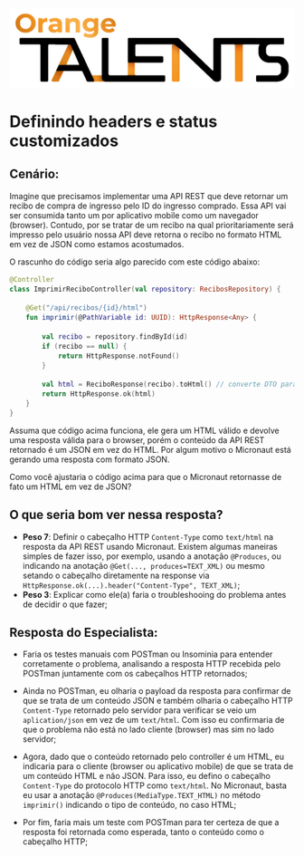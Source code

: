 ![Logo da Orange Talents](resources/Orange-Talents-preto-brilhoesombra.png)

# Definindo headers e status customizados

## Cenário:

Imagine que precisamos implementar uma API REST que deve retornar um recibo de compra de ingresso pelo ID do ingresso comprado. Essa API vai ser consumida tanto um por aplicativo mobile como um navegador (browser). Contudo, por se tratar de um recibo na qual prioritariamente será impresso pelo usuário nossa API deve retorna o recibo no formato HTML em vez de JSON como estamos acostumados.

O rascunho do código seria algo parecido com este código abaixo:

```kotlin
@Controller
class ImprimirReciboController(val repository: RecibosRepository) {

    @Get("/api/recibos/{id}/html")
    fun imprimir(@PathVariable id: UUID): HttpResponse<Any> {

        val recibo = repository.findById(id)
        if (recibo == null) {
            return HttpResponse.notFound()
        }

        val html = ReciboResponse(recibo).toHtml() // converte DTO para HTML
        return HttpResponse.ok(html) 
    }
}
```

Assuma que código acima funciona, ele gera um HTML válido e devolve uma resposta válida para o browser, porém o conteúdo da API REST retornado é um JSON em vez do HTML. Por algum motivo o Micronaut está gerando uma resposta com formato JSON.

Como você ajustaria o código acima para que o Micronaut retornasse de fato um HTML em vez de JSON?

## O que seria bom ver nessa resposta?

- **Peso 7**: Definir o cabeçalho HTTP `Content-Type` como `text/html` na resposta da API REST usando Micronaut. Existem algumas maneiras simples de fazer isso, por exemplo, usando a anotação `@Produces`, ou indicando na anotação `@Get(..., produces=TEXT_XML)` ou mesmo setando o cabeçalho diretamente na response via `HttpResponse.ok(...).header("Content-Type", TEXT_XML)`;
- **Peso 3**: Explicar como ele(a) faria o troubleshooing do problema antes de decidir o que fazer;

## Resposta do Especialista:

- Faria os testes manuais com POSTman ou Insominia para entender corretamente o problema, analisando a resposta HTTP recebida pelo POSTman juntamente com os cabeçalhos HTTP retornados;

- Ainda no POSTman, eu olharia o payload da resposta para confirmar de que se trata de um conteúdo JSON e também olharia o cabeçalho HTTP `Content-Type` retornado pelo servidor para verificar se veio um `aplication/json` em vez de um `text/html`. Com isso eu confirmaria de que o problema não está no lado cliente (browser) mas sim no lado servidor; 

- Agora, dado que o conteúdo retornado pelo controller é um HTML, eu indicaria para o cliente (browser ou aplicativo mobile) de que se trata de um conteúdo HTML e não JSON. Para isso, eu defino o cabeçalho `Content-Type` do protocolo HTTP como `text/html`. No Micronaut, basta eu usar a anotação `@Produces(MediaType.TEXT_HTML)` no método `imprimir()` indicando o tipo de conteúdo, no caso HTML;

- Por fim, faria mais um teste com POSTman para ter certeza de que a resposta foi retornada como esperada, tanto o conteúdo como o cabeçalho HTTP;
